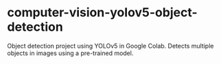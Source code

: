 # computer-vision-yolov5-object-detection
Object detection project using YOLOv5 in Google Colab. Detects multiple objects in images using a pre-trained model.
